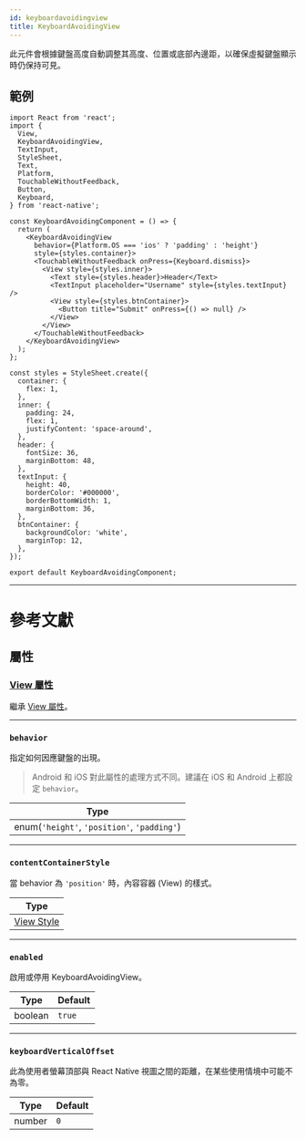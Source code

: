 ```yaml
---
id: keyboardavoidingview
title: KeyboardAvoidingView
---
```


此元件會根據鍵盤高度自動調整其高度、位置或底部內邊距，以確保虛擬鍵盤顯示時仍保持可見。

## 範例

```SnackPlayer name=KeyboardAvoidingView&supportedPlatforms=android,ios
import React from 'react';
import {
  View,
  KeyboardAvoidingView,
  TextInput,
  StyleSheet,
  Text,
  Platform,
  TouchableWithoutFeedback,
  Button,
  Keyboard,
} from 'react-native';

const KeyboardAvoidingComponent = () => {
  return (
    <KeyboardAvoidingView
      behavior={Platform.OS === 'ios' ? 'padding' : 'height'}
      style={styles.container}>
      <TouchableWithoutFeedback onPress={Keyboard.dismiss}>
        <View style={styles.inner}>
          <Text style={styles.header}>Header</Text>
          <TextInput placeholder="Username" style={styles.textInput} />
          <View style={styles.btnContainer}>
            <Button title="Submit" onPress={() => null} />
          </View>
        </View>
      </TouchableWithoutFeedback>
    </KeyboardAvoidingView>
  );
};

const styles = StyleSheet.create({
  container: {
    flex: 1,
  },
  inner: {
    padding: 24,
    flex: 1,
    justifyContent: 'space-around',
  },
  header: {
    fontSize: 36,
    marginBottom: 48,
  },
  textInput: {
    height: 40,
    borderColor: '#000000',
    borderBottomWidth: 1,
    marginBottom: 36,
  },
  btnContainer: {
    backgroundColor: 'white',
    marginTop: 12,
  },
});

export default KeyboardAvoidingComponent;
```

---

# 參考文獻

## 屬性

### [View 屬性](view.md#props)

繼承 [View 屬性](view.md#props)。

---

### `behavior`

指定如何因應鍵盤的出現。

> Android 和 iOS 對此屬性的處理方式不同。建議在 iOS 和 Android 上都設定 `behavior`。

| Type                                        |
| ------------------------------------------- |
| enum(`'height'`, `'position'`, `'padding'`) |

---

### `contentContainerStyle`

當 behavior 為 `'position'` 時，內容容器 (View) 的樣式。

| Type                              |
| --------------------------------- |
| [View Style](view-style-props.md) |

---

### `enabled`

啟用或停用 KeyboardAvoidingView。

| Type    | Default |
| ------- | ------- |
| boolean | `true`  |

---

### `keyboardVerticalOffset`

此為使用者螢幕頂部與 React Native 視圖之間的距離，在某些使用情境中可能不為零。

| Type   | Default |
| ------ | ------- |
| number | `0`     |